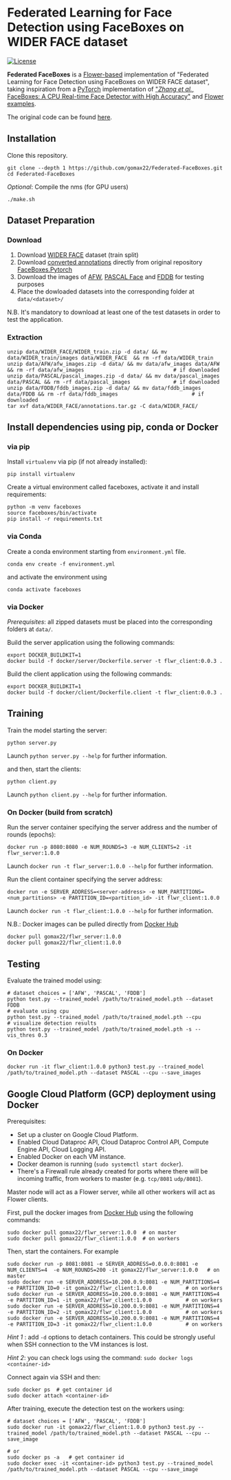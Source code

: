 
# Federated Learning for Face Detection using FaceBoxes on WIDER FACE dataset
[![License](https://img.shields.io/badge/license-BSD-blue.svg)](LICENSE)

**Federated FaceBoxes** is a [Flower-based](https://flower.ai) implementation of "Federated Learning for Face Detection using FaceBoxes on WIDER FACE dataset", taking inspiration from a [PyTorch](https://pytorch.org/) implementation of ["_Zhang et al._, FaceBoxes: A CPU Real-time Face Detector with High Accuracy"](https://arxiv.org/abs/1708.05234) and [Flower examples](https://github.com/adap/flower/tree/main/examples). 

The original code can be found [here](https://github.com/zisianw/FaceBoxes.PyTorch).


## Installation
Clone this repository.

```Shell
git clone --depth 1 https://github.com/gomax22/Federated-FaceBoxes.git
cd Federated-FaceBoxes
```

_Optional_: Compile the nms (for GPU users)
```Shell
./make.sh
```

## Dataset Preparation

### Download
1. Download [WIDER FACE](http://shuoyang1213.me/WIDERFACE/) dataset (train split)
2. Download [converted annotations](https://drive.google.com/open?id=1-s4QCu_v76yNwR-yXMfGqMGgHQ30WxV2) directly from original repository [FaceBoxes.Pytorch](https://github.com/zisianw/FaceBoxes.PyTorch/edit/master/) 
3. Download the images of [AFW](https://drive.google.com/open?id=1Kl2Cjy8IwrkYDwMbe_9DVuAwTHJ8fjev), [PASCAL Face](https://drive.google.com/open?id=1p7dDQgYh2RBPUZSlOQVU4PgaSKlq64ik) and [FDDB](https://drive.google.com/open?id=17t4WULUDgZgiSy5kpCax4aooyPaz3GQH) for testing purposes
4. Place the dowloaded datasets into the corresponding folder at `data/<dataset>/`


N.B. It's mandatory to download at least one of the test datasets in order to test the application. 

### Extraction
```Shell 
unzip data/WIDER_FACE/WIDER_train.zip -d data/ && mv data/WIDER_train/images data/WIDER_FACE  && rm -rf data/WIDER_train    
unzip data/AFW/afw_images.zip -d data/ && mv data/afw_images data/AFW && rm -rf data/afw_images                             # if downloaded
unzip data/PASCAL/pascal_images.zip -d data/ && mv data/pascal_images data/PASCAL && rm -rf data/pascal_images              # if downloaded
unzip data/FDDB/fddb_images.zip -d data/ && mv data/fddb_images data/FDDB && rm -rf data/fddb_images                        # if downloaded
tar xvf data/WIDER_FACE/annotations.tar.gz -C data/WIDER_FACE/                                                              
```

## Install dependencies using pip, conda or Docker
### via pip 

Install `virtualenv` via pip (if not already installed):
```Shell
pip install virtualenv
```

Create a virtual environment called faceboxes, activate it and install requirements:
```Shell
python -m venv faceboxes 
source faceboxes/bin/activate
pip install -r requirements.txt
```

### via Conda
Create a conda environment starting from `environment.yml` file.
```Shell 
conda env create -f environment.yml
```

and activate the environment using
```Shell 
conda activate faceboxes
```

### via Docker
_Prerequisites_: all zipped datasets must be placed into the corresponding folders at `data/`.

Build the server application using the following commands:
```Shell
export DOCKER_BUILDKIT=1
docker build -f docker/server/Dockerfile.server -t flwr_client:0.0.3 .
```

Build the client application using the following commands:
```Shell
export DOCKER_BUILDKIT=1
docker build -f docker/client/Dockerfile.client -t flwr_client:0.0.3 .
```

## Training
Train the model starting the server:
```Shell
python server.py
```
Launch `python server.py --help` for further information.


and then, start the clients:
```Shell
python client.py
```
Launch `python client.py --help` for further information.


### On Docker (build from scratch)
Run the server container specifying the server address and the number of rounds (epochs):
```Shell
docker run -p 8080:8080 -e NUM_ROUNDS=3 -e NUM_CLIENTS=2 -it flwr_server:1.0.0
```
Launch `docker run -t flwr_server:1.0.0 --help` for further information.

Run the client container specifying the server address:
```Shell
docker run -e SERVER_ADDRESS=<server-address> -e NUM_PARTITIONS=<num_partitions> -e PARTITION_ID=<partition_id> -it flwr_client:1.0.0
```
Launch `docker run -t flwr_client:1.0.0 --help` for further information.

N.B.: Docker images can be pulled directly from [Docker Hub](https://hub.docker.com/)
```Shell
docker pull gomax22/flwr_server:1.0.0
docker pull gomax22/flwr_client:1.0.0  
```

## Testing
Evaluate the trained model using:
```Shell
# dataset choices = ['AFW', 'PASCAL', 'FDDB']
python test.py --trained_model /path/to/trained_model.pth --dataset FDDB
# evaluate using cpu
python test.py --trained_model /path/to/trained_model.pth --cpu
# visualize detection results
python test.py --trained_model /path/to/trained_model.pth -s --vis_thres 0.3
```

### On Docker

```Shell
docker run -it flwr_client:1.0.0 python3 test.py --trained_model /path/to/trained_model.pth --dataset PASCAL --cpu --save_images
```

## Google Cloud Platform (GCP) deployment using Docker
Prerequisites: 
* Set up a cluster on Google Cloud Platform.
* Enabled Cloud Dataproc API, Cloud Dataproc Control API, Compute Engine API, Cloud Logging API.
* Enabled Docker on each VM instance.
* Docker deamon is running (`sudo systemctl start docker`).
* There's a Firewall rule already created for ports where there will be incoming traffic, from workers to master (e.g. `tcp/8081` `udp/8081`).

Master node will act as a Flower server, while all other workers will act as Flower clients.

First, pull the docker images from [Docker Hub](https://hub.docker.com/) using the following commands:

```Shell
sudo docker pull gomax22/flwr_server:1.0.0  # on master
sudo docker pull gomax22/flwr_client:1.0.0  # on workers
```

Then, start the containers.
For example
```Shell
sudo docker run -p 8081:8081 -e SERVER_ADDRESS=0.0.0.0:8081 -e NUM_CLIENTS=4  -e NUM_ROUNDS=200 -it gomax22/flwr_server:1.0.0   # on master
sudo docker run -e SERVER_ADDRESS=10.200.0.9:8081 -e NUM_PARTITIONS=4 -e PARTITION_ID=0 -it gomax22/flwr_client:1.0.0           # on workers
sudo docker run -e SERVER_ADDRESS=10.200.0.9:8081 -e NUM_PARTITIONS=4 -e PARTITION_ID=1 -it gomax22/flwr_client:1.0.0           # on workers
sudo docker run -e SERVER_ADDRESS=10.200.0.9:8081 -e NUM_PARTITIONS=4 -e PARTITION_ID=2 -it gomax22/flwr_client:1.0.0           # on workers
sudo docker run -e SERVER_ADDRESS=10.200.0.9:8081 -e NUM_PARTITIONS=4 -e PARTITION_ID=3 -it gomax22/flwr_client:1.0.0           # on workers
```

_Hint 1_ : add `-d` options to detach containers. This could be strongly useful when SSH connection to the VM instances is lost.

_Hint 2_: you can check logs using the command: `sudo docker logs <container-id>`

Connect again via SSH and then:
```Shell 
sudo docker ps  # get container id
sudo docker attach <container-id>
```

After training, execute the detection test on the workers using:
```Shell
# dataset choices = ['AFW', 'PASCAL', 'FDDB']
sudo docker run -it gomax22/flwr_client:1.0.0 python3 test.py --trained_model /path/to/trained_model.pth --dataset PASCAL --cpu --save_image

# or
sudo docker ps -a   # get container id
sudo docker exec -it <container-id> python3 test.py --trained_model /path/to/trained_model.pth --dataset PASCAL --cpu --save_image
```
